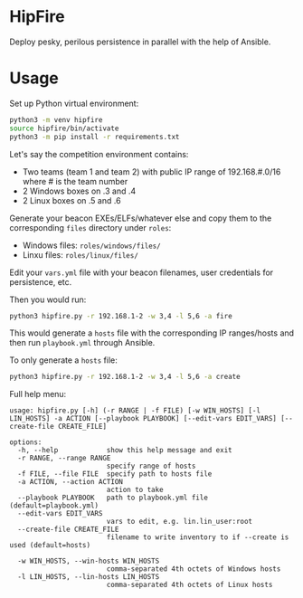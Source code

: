 # HipFire
Deploy pesky, perilous persistence in parallel with the help of Ansible.

# Usage

Set up Python virtual environment:

```bash
python3 -m venv hipfire
source hipfire/bin/activate
python3 -m pip install -r requirements.txt
```

Let's say the competition environment contains:

- Two teams (team 1 and team 2) with public IP range of 192.168.#.0/16 where # is the team number
- 2 Windows boxes on .3 and .4
- 2 Linux boxes on .5 and .6

Generate your beacon EXEs/ELFs/whatever else and copy them to the corresponding `files` directory under `roles`:
- Windows files: `roles/windows/files/`
- Linxu files: `roles/linux/files/`

Edit your `vars.yml` file with your beacon filenames, user credentials for persistence, etc.

Then you would run:

```bash
python3 hipfire.py -r 192.168.1-2 -w 3,4 -l 5,6 -a fire
```

This would generate a `hosts` file with the corresponding IP ranges/hosts and then run `playbook.yml` through Ansible.

To only generate a `hosts` file:

```bash
python3 hipfire.py -r 192.168.1-2 -w 3,4 -l 5,6 -a create
```

Full help menu:

```
usage: hipfire.py [-h] (-r RANGE | -f FILE) [-w WIN_HOSTS] [-l LIN_HOSTS] -a ACTION [--playbook PLAYBOOK] [--edit-vars EDIT_VARS] [--create-file CREATE_FILE]

options:
  -h, --help            show this help message and exit
  -r RANGE, --range RANGE
                        specify range of hosts
  -f FILE, --file FILE  specify path to hosts file
  -a ACTION, --action ACTION
                        action to take
  --playbook PLAYBOOK   path to playbook.yml file (default=playbook.yml)
  --edit-vars EDIT_VARS
                        vars to edit, e.g. lin.lin_user:root
  --create-file CREATE_FILE
                        filename to write inventory to if --create is used (default=hosts)

  -w WIN_HOSTS, --win-hosts WIN_HOSTS
                        comma-separated 4th octets of Windows hosts
  -l LIN_HOSTS, --lin-hosts LIN_HOSTS
                        comma-separated 4th octets of Linux hosts
```
